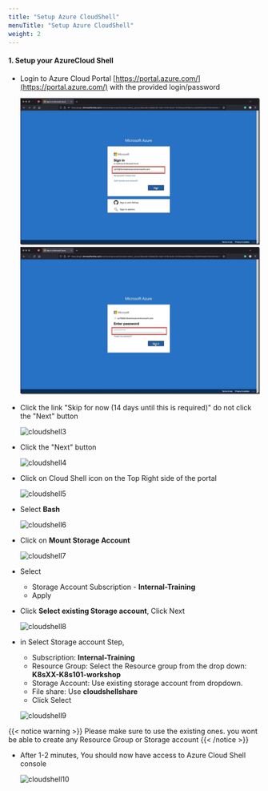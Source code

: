 ```yaml
---
title: "Setup Azure CloudShell"
menuTitle: "Setup Azure CloudShell"
weight: 2
---
```



#### 1. **Setup your AzureCloud Shell**

* Login to Azure Cloud Portal [https://portal.azure.com/](https://portal.azure.com/) with the provided login/password

    ![cloudshell1](../images/cloudshell-01.jpg)
    ![cloudshell2](../images/cloudshell-02.jpg)

* Click the link "Skip for now (14 days until this is required)" do not click the "Next" button

    ![cloudshell3](../../images/cloudshell-03.jpg)

* Click the "Next" button

    ![cloudshell4](../../images/cloudshell-04.jpg)

* Click on Cloud Shell icon on the Top Right side of the portal

    ![cloudshell5](../../images/cloudshell-05.jpg)

* Select **Bash**

    ![cloudshell6](../../images/cloudshell-06.png)

* Click on **Mount Storage Account**

    ![cloudshell7](../../images/cloudshell-07.png)
* Select
  * Storage Account Subscription - **Internal-Training**
  * Apply


* Click **Select existing Storage account**, Click Next

    ![cloudshell8](../../images/cloudshell-08.png)

* in Select Storage account Step, 

   * Subscription: **Internal-Training**
   * Resource Group: Select the Resource group from the drop down: **K8sXX-K8s101-workshop**
   * Storage Account: Use existing storage account from dropdown.
   * File share: Use **cloudshellshare**
   * Click Select

    ![cloudshell9](../../images/cloudshell-09.png)

 {{< notice warning >}} Please make sure to use the existing ones. you wont be able to create any Resource Group or Storage account
  {{< /notice >}}  

* After 1-2 minutes, You should now have access to Azure Cloud Shell console

    ![cloudshell10](../../images/cloudshell-10.png)